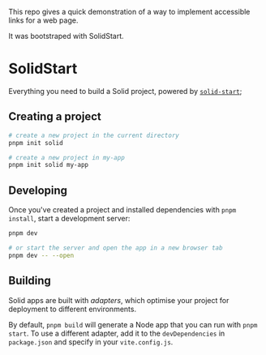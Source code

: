 This repo gives a quick demonstration of a way to implement accessible links for a web page.


It was bootstraped with SolidStart.

# SolidStart

Everything you need to build a Solid project, powered by [`solid-start`](https://github.com/ryansolid/solid-start/tree/master/packages/solid-start);

## Creating a project

```bash
# create a new project in the current directory
pnpm init solid

# create a new project in my-app
pnpm init solid my-app
```

## Developing

Once you've created a project and installed dependencies with `pnpm install`, start a development server:

```bash
pnpm dev

# or start the server and open the app in a new browser tab
pnpm dev -- --open
```

## Building

Solid apps are built with _adapters_, which optimise your project for deployment to different environments.

By default, `pnpm build` will generate a Node app that you can run with `pnpm start`. To use a different adapter, add it to the `devDependencies` in `package.json` and specify in your `vite.config.js`.
